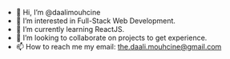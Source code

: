 - 👋 Hi, I’m @daalimouhcine
- 👀 I’m interested in Full-Stack Web Development.
- 🌱 I’m currently learning ReactJS.
- 💞️ I’m looking to collaborate on projects to get experience.
- 📫 How to reach me my email: the.daali.mouhcine@gmail.com

